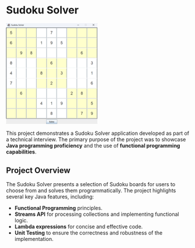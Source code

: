 # Sudoku Solver

<img src="sudoku-picture.png" alt="Sudoku Solver Screenshot" width="250">

This project demonstrates a Sudoku Solver application developed as part of a technical interview. The primary purpose of the project was to showcase **Java programming proficiency** and the use of **functional programming capabilities**.


## **Project Overview**
The Sudoku Solver presents a selection of Sudoku boards for users to choose from and solves them programmatically. The project highlights several key Java features, including:

- **Functional Programming** principles.
- **Streams API** for processing collections and implementing functional logic.
- **Lambda expressions** for concise and effective code.
- **Unit Testing** to ensure the correctness and robustness of the implementation.


